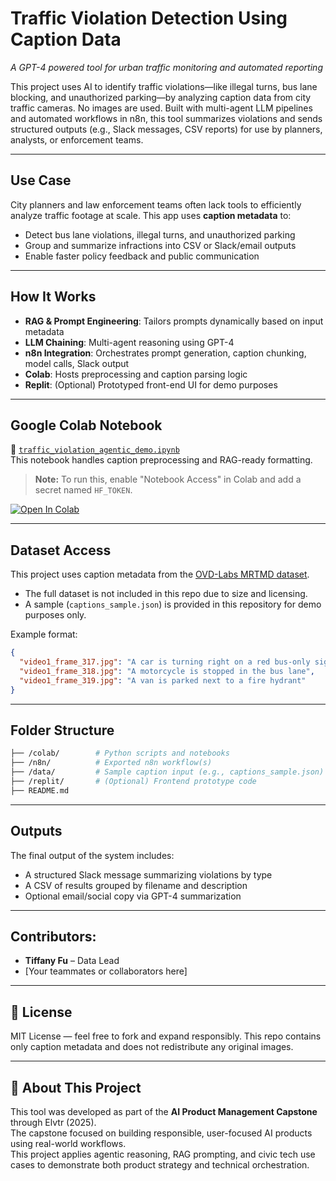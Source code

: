 # Traffic Violation Detection Using Caption Data
*A GPT-4 powered tool for urban traffic monitoring and automated reporting*

This project uses AI to identify traffic violations—like illegal turns, bus lane blocking, and unauthorized parking—by analyzing caption data from city traffic cameras. No images are used. Built with multi-agent LLM pipelines and automated workflows in n8n, this tool summarizes violations and sends structured outputs (e.g., Slack messages, CSV reports) for use by planners, analysts, or enforcement teams.

---

## Use Case

City planners and law enforcement teams often lack tools to efficiently analyze traffic footage at scale. This app uses **caption metadata** to:

- Detect bus lane violations, illegal turns, and unauthorized parking
- Group and summarize infractions into CSV or Slack/email outputs
- Enable faster policy feedback and public communication

---

## How It Works

- **RAG & Prompt Engineering**: Tailors prompts dynamically based on input metadata  
- **LLM Chaining**: Multi-agent reasoning using GPT-4  
- **n8n Integration**: Orchestrates prompt generation, caption chunking, model calls, Slack output  
- **Colab**: Hosts preprocessing and caption parsing logic  
- **Replit**: (Optional) Prototyped front-end UI for demo purposes  

---

## Google Colab Notebook

📓 [`traffic_violation_agentic_demo.ipynb`](colab/traffic_violation_agentic_demo.ipynb)  
This notebook handles caption preprocessing and RAG-ready formatting.  
> **Note:** To run this, enable "Notebook Access" in Colab and add a secret named `HF_TOKEN`.

[![Open In Colab](https://colab.research.google.com/assets/colab-badge.svg)](https://colab.research.google.com/github/YOUR_USERNAME/YOUR_REPO/blob/main/colab/traffic_violation_agentic_demo.ipynb)

---

## Dataset Access

This project uses caption metadata from the [OVD-Labs MRTMD dataset](http://43.128.62.24:91/OVD-Labs/MRTMD).  
- The full dataset is not included in this repo due to size and licensing.
- A sample (`captions_sample.json`) is provided in this repository for demo purposes only.

Example format:
```json
{
  "video1_frame_317.jpg": "A car is turning right on a red bus-only signal",
  "video1_frame_318.jpg": "A motorcycle is stopped in the bus lane",
  "video1_frame_319.jpg": "A van is parked next to a fire hydrant"
}
```

---

## Folder Structure

```bash
├── /colab/        # Python scripts and notebooks
├── /n8n/          # Exported n8n workflow(s)
├── /data/         # Sample caption input (e.g., captions_sample.json)
├── /replit/       # (Optional) Frontend prototype code
├── README.md
```

---

## Outputs

The final output of the system includes:
- A structured Slack message summarizing violations by type
- A CSV of results grouped by filename and description
- Optional email/social copy via GPT-4 summarization

---

## Contributors:

- **Tiffany Fu** – Data Lead  
- [Your teammates or collaborators here]

---

## 📜 License

MIT License — feel free to fork and expand responsibly. This repo contains only caption metadata and does not redistribute any original images.

---

## 📘 About This Project

This tool was developed as part of the **AI Product Management Capstone** through Elvtr (2025).  
The capstone focused on building responsible, user-focused AI products using real-world workflows.  
This project applies agentic reasoning, RAG prompting, and civic tech use cases to demonstrate both product strategy and technical orchestration.
